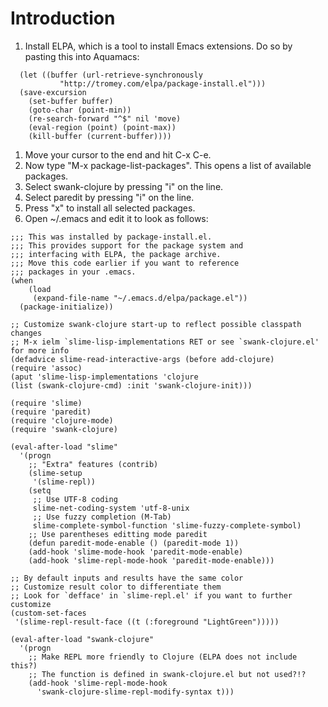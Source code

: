 # Introduction #


  1. Install ELPA, which is a tool to install Emacs extensions. Do so by pasting this into Aquamacs:
```
  (let ((buffer (url-retrieve-synchronously
           "http://tromey.com/elpa/package-install.el")))
  (save-excursion
    (set-buffer buffer)
    (goto-char (point-min))
    (re-search-forward "^$" nil 'move)
    (eval-region (point) (point-max))
    (kill-buffer (current-buffer))))
```

  1. Move your cursor to the end and hit C-x C-e.
  1. Now type "M-x package-list-packages". This opens a list of available packages.
  1. Select swank-clojure by pressing "i" on the line.
  1. Select paredit by pressing "i" on the line.
  1. Press "x" to install all selected packages.
  1. Open ~/.emacs and edit it to look as follows:
```
;;; This was installed by package-install.el.
;;; This provides support for the package system and
;;; interfacing with ELPA, the package archive.
;;; Move this code earlier if you want to reference
;;; packages in your .emacs.
(when
    (load
     (expand-file-name "~/.emacs.d/elpa/package.el"))
  (package-initialize))

;; Customize swank-clojure start-up to reflect possible classpath changes
;; M-x ielm `slime-lisp-implementations RET or see `swank-clojure.el' for more info 
(defadvice slime-read-interactive-args (before add-clojure)
(require 'assoc)
(aput 'slime-lisp-implementations 'clojure
(list (swank-clojure-cmd) :init 'swank-clojure-init)))

(require 'slime)
(require 'paredit)
(require 'clojure-mode)
(require 'swank-clojure)

(eval-after-load "slime"
  '(progn
    ;; "Extra" features (contrib)
    (slime-setup 
     '(slime-repl))
    (setq 
     ;; Use UTF-8 coding
     slime-net-coding-system 'utf-8-unix
     ;; Use fuzzy completion (M-Tab)
     slime-complete-symbol-function 'slime-fuzzy-complete-symbol)
    ;; Use parentheses editting mode paredit
    (defun paredit-mode-enable () (paredit-mode 1))
    (add-hook 'slime-mode-hook 'paredit-mode-enable)
    (add-hook 'slime-repl-mode-hook 'paredit-mode-enable)))

;; By default inputs and results have the same color
;; Customize result color to differentiate them
;; Look for `defface' in `slime-repl.el' if you want to further customize
(custom-set-faces
 '(slime-repl-result-face ((t (:foreground "LightGreen")))))

(eval-after-load "swank-clojure"
  '(progn
    ;; Make REPL more friendly to Clojure (ELPA does not include this?)
    ;; The function is defined in swank-clojure.el but not used?!?
    (add-hook 'slime-repl-mode-hook
      'swank-clojure-slime-repl-modify-syntax t)))
```